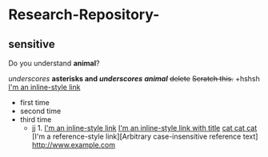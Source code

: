# Research-Repository-
## sensitive
Do you understand **animal**? 

_underscores_
**asterisks and _underscores_**
**_animal_**
~~delete~~
~~Scratch this.~~
+hshsh
[I'm an inline-style link](https://www.google.com)
 - first time
 - second time
 - third time
   - jj
     1. 
[I'm an inline-style link](https://www.google.com)
[I'm an inline-style link with title](https://www.google.com "Google's Homepage")
[cat cat cat](http://www.google.com)
[I'm a reference-style link][Arbitrary case-insensitive reference text]
<http://www.example.com>
